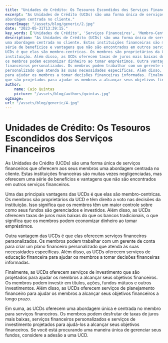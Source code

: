 ```yaml
---
title: "Unidades de Crédito: Os Tesouros Escondidos dos Serviços Financeiros"
excerpt: "As Unidades de Crédito (UCDs) são uma forma única de serviços financeiros que oferecem aos seus membros uma
abordagem centrada no cliente."
coverImage: "/assets/blog/generic/2.jpg"
date: "2023-05-31T13:39:15."
key_words: ['Unidades de Crédito', 'Serviços Financeiros', 'Membro-Centricas', 'Taxas de Juros', 'Serviços de Investimento']
description: "As Unidades de Crédito (UCDs) são uma forma única de serviços financeiros que oferecem aos seus membros
uma abordagem centrada no cliente. Estas instituições financeiras são muitas vezes negligenciadas, mas oferecem uma
série de benefícios e vantagens que não são encontrados em outros serviços financeiros. Uma das principais vantagens das
UCDs é que elas são membro-centricas. Os membros são proprietários da UCD e têm direito a voto nas decisões da
instituição. Além disso, as UCDs oferecem taxas de juros mais baixas do que os bancos tradicionais, o que significa que
os membros podem economizar dinheiro ao tomar empréstimos. Outra vantagem das UCDs é que elas oferecem serviços
financeiros personalizados. Os membros podem trabalhar com um gerente de conta para criar um plano financeiro
personalizado que atenda às suas necessidades específicas. Além disso, as UCDs oferecem serviços de educação financeira
para ajudar os membros a tomar decisões financeiras informadas. Finalmente, as UCDs oferecem serviços de investimento
que são projetados para ajudar os membros a alcançar seus objetivos financeiros."
author:
    name: Caio Quintas
    picture: "/assets/blog/authors/quintas.jpg"
ogImage:
url: "/assets/blog/generic/4.jpg"
---
```


# Unidades de Crédito: Os Tesouros Escondidos dos Serviços Financeiros

As Unidades de Crédito (UCDs) são uma forma única de serviços financeiros que oferecem aos seus membros uma abordagem
centrada no cliente. Estas instituições financeiras são muitas vezes negligenciadas, mas oferecem uma série de
benefícios e vantagens que não são encontrados em outros serviços financeiros.

Uma das principais vantagens das UCDs é que elas são membro-centricas. Os membros são proprietários da UCD e têm direito
a voto nas decisões da instituição. Isso significa que os membros têm um maior controle sobre como seus fundos são
gerenciados e investidos. Além disso, as UCDs oferecem taxas de juros mais baixas do que os bancos tradicionais, o que
significa que os membros podem economizar dinheiro ao tomar empréstimos.

Outra vantagem das UCDs é que elas oferecem serviços financeiros personalizados. Os membros podem trabalhar com um
gerente de conta para criar um plano financeiro personalizado que atenda às suas necessidades específicas. Além disso,
as UCDs oferecem serviços de educação financeira para ajudar os membros a tomar decisões financeiras informadas.

Finalmente, as UCDs oferecem serviços de investimento que são projetados para ajudar os membros a alcançar seus
objetivos financeiros. Os membros podem investir em títulos, ações, fundos mútuos e outros investimentos. Além disso, as
UCDs oferecem serviços de planejamento financeiro para ajudar os membros a alcançar seus objetivos financeiros a longo
prazo.

Em suma, as UCDs oferecem uma abordagem única e centrada no membro para serviços financeiros. Os membros podem desfrutar
de taxas de juros mais baixas, serviços financeiros personalizados e serviços de investimento projetados para ajudá-los
a alcançar seus objetivos financeiros. Se você está procurando uma maneira única de gerenciar seus fundos, considere a
adesão a uma UCD.